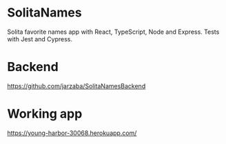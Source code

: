 
# SolitaNames

Solita favorite names app with React, TypeScript, Node and Express. Tests with Jest and Cypress. 

# Backend
https://github.com/jarzaba/SolitaNamesBackend

# Working app

https://young-harbor-30068.herokuapp.com/

